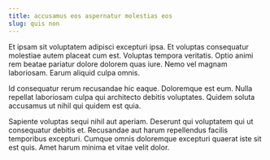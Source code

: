 ```yaml
---
title: accusamus eos aspernatur molestias eos
slug: quis non
---
```


Et ipsam sit voluptatem adipisci excepturi ipsa. Et voluptas consequatur molestiae autem placeat cum est. Voluptas tempora veritatis. Optio animi rem beatae pariatur dolore dolorem quas iure. Nemo vel magnam laboriosam. Earum aliquid culpa omnis.

Id consequatur rerum recusandae hic eaque. Doloremque est eum. Nulla repellat laboriosam culpa qui architecto debitis voluptates. Quidem soluta accusamus ut nihil qui quidem est quia.

Sapiente voluptas sequi nihil aut aperiam. Deserunt qui voluptatem qui ut consequatur debitis et. Recusandae aut harum repellendus facilis temporibus excepturi. Cumque omnis doloremque excepturi quaerat iste sit est quis. Amet harum minima et vitae velit dolor.

